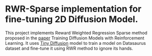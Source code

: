 # RWR-Sparse implementation for fine-tuning 2D Diffusion Model.

This project implements Reward Weighted Regression Sparse method proposed in the [paper](https://arxiv.org/pdf/2305.13301.pdf) Training Diffusion Models with Reinforcement Learning. It uses [Tiny Diffusion](https://github.com/tanelp/tiny-diffusion) model to train a model on Datasaurus dataset and fine-tune it using RWR method to ignore its hands.
